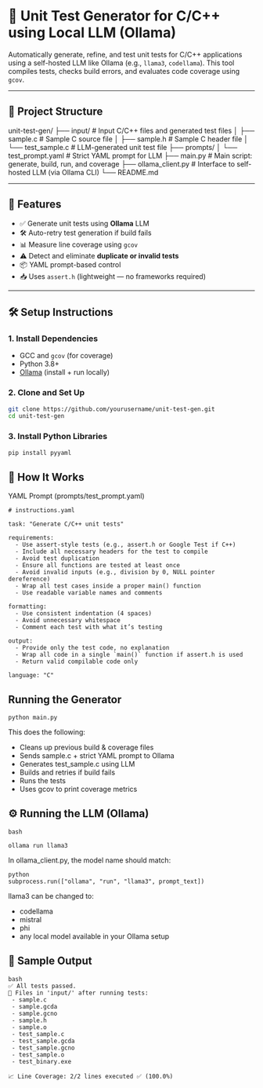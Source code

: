 # 🧪 Unit Test Generator for C/C++ using Local LLM (Ollama)

Automatically generate, refine, and test unit tests for C/C++ applications using a self-hosted LLM like Ollama (e.g., `llama3`, `codellama`). This tool compiles tests, checks build errors, and evaluates code coverage using `gcov`.

---

## 📁 Project Structure

unit-test-gen/
├── input/ # Input C/C++ files and generated test files
│ ├── sample.c # Sample C source file
│ ├── sample.h # Sample C header file
│ └── test_sample.c # LLM-generated unit test file
├── prompts/
│ └── test_prompt.yaml # Strict YAML prompt for LLM
├── main.py # Main script: generate, build, run, and coverage
├── ollama_client.py # Interface to self-hosted LLM (via Ollama CLI)
└── README.md

---

## 🚀 Features

- ✅ Generate unit tests using **Ollama** LLM
- 🛠️ Auto-retry test generation if build fails
- 📊 Measure line coverage using `gcov`
- ⚠️ Detect and eliminate **duplicate or invalid tests**
- 📦 YAML prompt-based control
- 📥 Uses `assert.h` (lightweight — no frameworks required)

---

## 🛠️ Setup Instructions

### 1. Install Dependencies

- GCC and `gcov` (for coverage)
- Python 3.8+
- [Ollama](https://ollama.com) (install + run locally)

### 2. Clone and Set Up

```bash
git clone https://github.com/yourusername/unit-test-gen.git
cd unit-test-gen

```

### 3. Install Python Libraries
```bash
pip install pyyaml

```

## 🧠 How It Works
YAML Prompt (prompts/test_prompt.yaml)

```
# instructions.yaml

task: "Generate C/C++ unit tests"

requirements:
  - Use assert-style tests (e.g., assert.h or Google Test if C++)
  - Include all necessary headers for the test to compile
  - Avoid test duplication
  - Ensure all functions are tested at least once
  - Avoid invalid inputs (e.g., division by 0, NULL pointer dereference)
  - Wrap all test cases inside a proper main() function
  - Use readable variable names and comments

formatting:
  - Use consistent indentation (4 spaces)
  - Avoid unnecessary whitespace
  - Comment each test with what it’s testing

output:
  - Provide only the test code, no explanation
  - Wrap all code in a single `main()` function if assert.h is used
  - Return valid compilable code only

language: "C"
```

## Running the Generator
```
python main.py
```

This does the following:
- Cleans up previous build & coverage files
- Sends sample.c + strict YAML prompt to Ollama
- Generates test_sample.c using LLM
- Builds and retries if build fails
- Runs the tests
- Uses gcov to print coverage metrics

## ⚙️ Running the LLM (Ollama)

```
bash

ollama run llama3
```

In ollama_client.py, the model name should match:

```
python
subprocess.run(["ollama", "run", "llama3", prompt_text])
```

llama3 can be changed to:
- codellama
- mistral
- phi
- any local model available in your Ollama setup

## 🧪 Sample Output
```
bash
✅ All tests passed.
📂 Files in 'input/' after running tests:
 - sample.c
 - sample.gcda
 - sample.gcno
 - sample.h
 - sample.o
 - test_sample.c
 - test_sample.gcda
 - test_sample.gcno
 - test_sample.o
 - test_binary.exe

📈 Line Coverage: 2/2 lines executed ✅ (100.0%)
```

